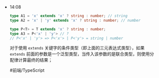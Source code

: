 
- 14:08 
	```typescript
	type A1 = 'x' extends 'x' ? string : number; // string
	type A2 = 'x' | 'y' extends 'x' ? string : number; // number
	
	type P<T> = T extends 'x' ? string : number;
	type A3 = P<'x' | 'y'> // ?
	// P<'x' | 'y'> => P<'x'> | P<'y'> = string | number
	```
	对于使用 `extends` 关键字的条件类型（即上面的三元表达式类型），如果 `extends` 前面的参数是一个泛型类型，当传入该参数的是联合类型，则使用分配律计算最终的结果；
	
	#前端/TypeScript  